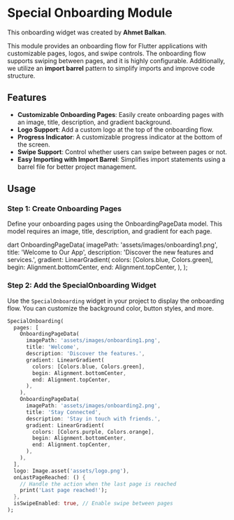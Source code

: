 # Special Onboarding Module

This onboarding widget was created by **Ahmet Balkan**.

This module provides an onboarding flow for Flutter applications with customizable pages, logos, and swipe controls. The onboarding flow supports swiping between pages, and it is highly configurable. Additionally, we utilize an **import barrel** pattern to simplify imports and improve code structure.

## Features

- **Customizable Onboarding Pages**: Easily create onboarding pages with an image, title, description, and gradient background.
- **Logo Support**: Add a custom logo at the top of the onboarding flow.
- **Progress Indicator**: A customizable progress indicator at the bottom of the screen.
- **Swipe Support**: Control whether users can swipe between pages or not.
- **Easy Importing with Import Barrel**: Simplifies import statements using a barrel file for better project management.

## Usage

### Step 1: Create Onboarding Pages

Define your onboarding pages using the OnboardingPageData model. This model requires an image, title, description, and gradient for each page.

dart
OnboardingPageData(
  imagePath: 'assets/images/onboarding1.png',
  title: 'Welcome to Our App',
  description: 'Discover the new features and services.',
  gradient: LinearGradient(
    colors: [Colors.blue, Colors.green],
    begin: Alignment.bottomCenter,
    end: Alignment.topCenter,
  ),
);

### Step 2: Add the SpecialOnboarding Widget

Use the `SpecialOnboarding` widget in your project to display the onboarding flow. You can customize the background color, button styles, and more.

```dart
SpecialOnboarding(
  pages: [
    OnboardingPageData(
      imagePath: 'assets/images/onboarding1.png',
      title: 'Welcome',
      description: 'Discover the features.',
      gradient: LinearGradient(
        colors: [Colors.blue, Colors.green],
        begin: Alignment.bottomCenter,
        end: Alignment.topCenter,
      ),
    ),
    OnboardingPageData(
      imagePath: 'assets/images/onboarding2.png',
      title: 'Stay Connected',
      description: 'Stay in touch with friends.',
      gradient: LinearGradient(
        colors: [Colors.purple, Colors.orange],
        begin: Alignment.bottomCenter,
        end: Alignment.topCenter,
      ),
    ),
  ],
  logo: Image.asset('assets/logo.png'),
  onLastPageReached: () {
    // Handle the action when the last page is reached
    print('Last page reached!');
  },
  isSwipeEnabled: true, // Enable swipe between pages
);

